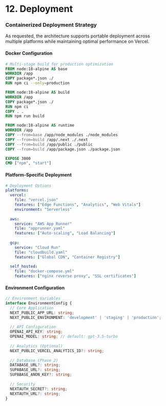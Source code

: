 # 12. Deployment

### Containerized Deployment Strategy

As requested, the architecture supports portable deployment across multiple platforms while maintaining optimal performance on Vercel.

#### Docker Configuration

```dockerfile
# Multi-stage build for production optimization
FROM node:18-alpine AS base
WORKDIR /app
COPY package*.json ./
RUN npm ci --only=production

FROM node:18-alpine AS build
WORKDIR /app
COPY package*.json ./
RUN npm ci
COPY . .
RUN npm run build

FROM node:18-alpine AS runtime
WORKDIR /app
COPY --from=base /app/node_modules ./node_modules
COPY --from=build /app/.next ./.next
COPY --from=build /app/public ./public
COPY --from=build /app/package.json ./package.json

EXPOSE 3000
CMD ["npm", "start"]
```

#### Platform-Specific Deployment

```yaml
# Deployment Options
platforms:
  vercel:
    file: "vercel.json"
    features: ["Edge Functions", "Analytics", "Web Vitals"]
    environment: "Serverless"
    
  aws:
    service: "AWS App Runner"
    file: "apprunner.yaml"
    features: ["Auto-scaling", "Load Balancing"]
    
  gcp:
    service: "Cloud Run"
    file: "cloudbuild.yaml"
    features: ["Global CDN", "Container Registry"]
    
  self_hosted:
    file: "docker-compose.yml"
    features: ["nginx reverse proxy", "SSL certificates"]
```

#### Environment Configuration

```typescript
// Environment Variables
interface EnvironmentConfig {
  // Core Application
  NEXT_PUBLIC_APP_URL: string;
  NEXT_PUBLIC_ENVIRONMENT: 'development' | 'staging' | 'production';
  
  // API Configuration
  OPENAI_API_KEY: string;
  OPENAI_MODEL: string; // default: gpt-3.5-turbo
  
  // Analytics (Optional)
  NEXT_PUBLIC_VERCEL_ANALYTICS_ID?: string;
  
  // Database (Phase 2)
  DATABASE_URL?: string;
  SUPABASE_URL?: string;
  SUPABASE_ANON_KEY?: string;
  
  // Security
  NEXTAUTH_SECRET?: string;
  NEXTAUTH_URL?: string;
}
```
